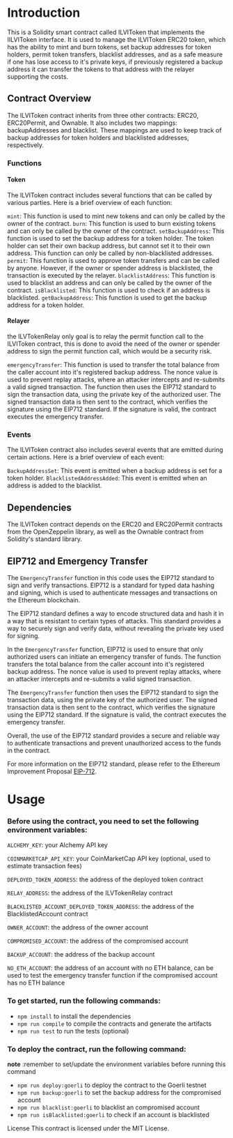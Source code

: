 # Introduction

This is a Solidity smart contract called ILVIToken that implements the IILVIToken interface. It is used to manage the ILVIToken ERC20 token, which has the ability to mint and burn tokens, set backup addresses for token holders, permit token transfers, blacklist addresses, and as a safe measure if one has lose access to it's private keys, if previously registered a backup address it can transfer the tokens to that address with the relayer supporting the costs.

## Contract Overview

The ILVIToken contract inherits from three other contracts: ERC20, ERC20Permit, and Ownable. It also includes two mappings: backupAddresses and blacklist. These mappings are used to keep track of backup addresses for token holders and blacklisted addresses, respectively.

### Functions

#### Token

The ILVIToken contract includes several functions that can be called by various parties. Here is a brief overview of each function:

`mint`: This function is used to mint new tokens and can only be called by the owner of the contract.
`burn`: This function is used to burn existing tokens and can only be called by the owner of the contract.
`setBackupAddress`: This function is used to set the backup address for a token holder. The token holder can set their own backup address, but cannot set it to their own address. This function can only be called by non-blacklisted addresses.
`permit`: This function is used to approve token transfers and can be called by anyone. However, if the owner or spender address is blacklisted, the transaction is executed by the relayer.
`blacklistAddress`: This function is used to blacklist an address and can only be called by the owner of the contract.
`isBlacklisted`: This function is used to check if an address is blacklisted.
`getBackupAddress`: This function is used to get the backup address for a token holder.

#### Relayer

the ILVTokenRelay only goal is to relay the permit function call to the ILVIToken contract, this is done to avoid the need of the owner or spender address to sign the permit function call, which would be a security risk.

`emergencyTransfer`: This function is used to transfer the total balance from the caller account into it's registered backup address. The nonce value is used to prevent replay attacks, where an attacker intercepts and re-submits a valid signed transaction. The function then uses the EIP712 standard to sign the transaction data, using the private key of the authorized user. The signed transaction data is then sent to the contract, which verifies the signature using the EIP712 standard. If the signature is valid, the contract executes the emergency transfer.

### Events

The ILVIToken contract also includes several events that are emitted during certain actions. Here is a brief overview of each event:

`BackupAddressSet`: This event is emitted when a backup address is set for a token holder.
`BlacklistedAddressAdded`: This event is emitted when an address is added to the blacklist.

## Dependencies

The ILVIToken contract depends on the ERC20 and ERC20Permit contracts from the OpenZeppelin library, as well as the Ownable contract from Solidity's standard library.

## EIP712 and Emergency Transfer

The `EmergencyTransfer` function in this code uses the EIP712 standard to sign and verify transactions. EIP712 is a standard for typed data hashing and signing, which is used to authenticate messages and transactions on the Ethereum blockchain.

The EIP712 standard defines a way to encode structured data and hash it in a way that is resistant to certain types of attacks. This standard provides a way to securely sign and verify data, without revealing the private key used for signing.

In the `EmergencyTransfer` function, EIP712 is used to ensure that only authorized users can initiate an emergency transfer of funds. The function transfers the total balance from the caller account into it's registered backup address. The nonce value is used to prevent replay attacks, where an attacker intercepts and re-submits a valid signed transaction.

The `EmergencyTransfer` function then uses the EIP712 standard to sign the transaction data, using the private key of the authorized user. The signed transaction data is then sent to the contract, which verifies the signature using the EIP712 standard. If the signature is valid, the contract executes the emergency transfer.

Overall, the use of the EIP712 standard provides a secure and reliable way to authenticate transactions and prevent unauthorized access to the funds in the contract.

For more information on the EIP712 standard, please refer to the Ethereum Improvement Proposal [EIP-712](https://eips.ethereum.org/EIPS/eip-712).

# Usage

### Before using the contract, you need to set the following environment variables:

`ALCHEMY_KEY`: your Alchemy API key

`COINMARKETCAP_API_KEY`: your CoinMarketCap API key (optional, used to estimate transaction fees)

`DEPLOYED_TOKEN_ADDRESS`: the address of the deployed token contract

`RELAY_ADDRESS`: the address of the ILVTokenRelay contract

`BLACKLISTED_ACCOUNT_DEPLOYED_TOKEN_ADDRESS`: the address of the BlacklistedAccount contract

`OWNER_ACCOUNT`: the address of the owner account

`COMPROMISED_ACCOUNT`: the address of the compromised account

`BACKUP_ACCOUNT`: the address of the backup account

`NO_ETH_ACCOUNT`: the address of an account with no ETH balance, can be used to test the emergency transfer 
function if the compromised account has no ETH balance

### To get started, run the following commands:

- `npm install` to install the dependencies
- `npm run compile` to compile the contracts and generate the artifacts
- `npm run test` to run the tests (optional)

### To deploy the contract, run the following command:

**note** :remember to set/update the environment variables before running this command

- `npm run deploy:goerli` to deploy the contract to the Goerli testnet
- `npm run backup:goerli` to set the backup address for the compromised account
- `npm run blacklist:goerli` to blacklist an compromised account
- `npm run isBlacklisted:goerli` to check if an account is blacklisted

License
This contract is licensed under the MIT License.

